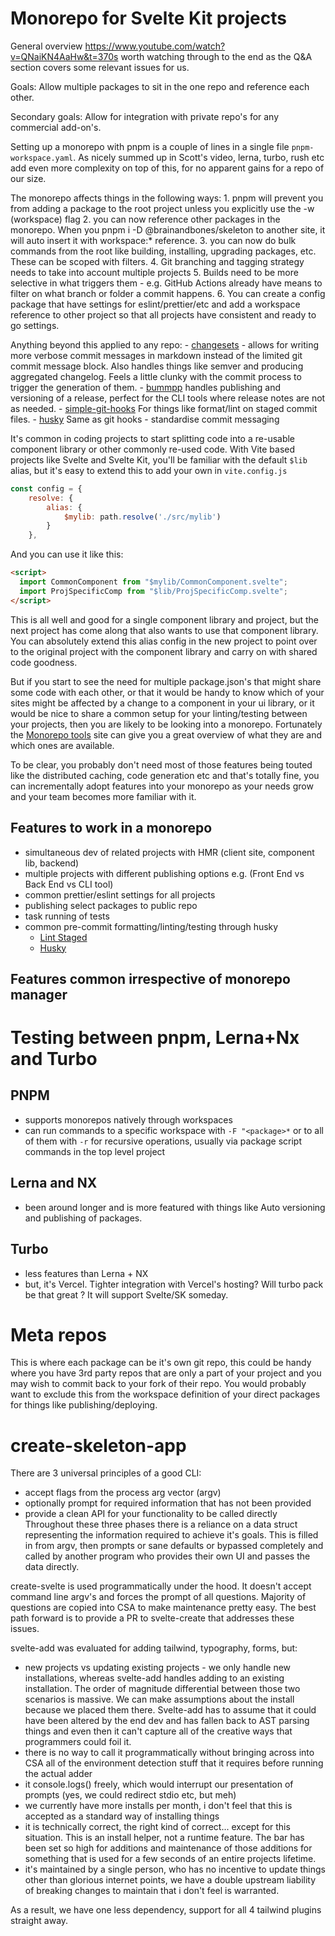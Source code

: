 # Monorepo for Svelte Kit projects

General overview https://www.youtube.com/watch?v=QNaiKN4AaHw&t=370s worth watching through to the end as the Q&A section covers some relevant issues for us.

Goals:
Allow multiple packages to sit in the one repo and reference each other.

Secondary goals:
Allow for integration with private repo's for any commercial add-on's.

Setting up a monorepo with pnpm is a couple of lines in a single file `pnpm-workspace.yaml`.  As nicely summed up in Scott's video, lerna, turbo, rush etc add even more complexity on top of this, for no apparent gains for a repo of our size.

The monorepo affects things in the following ways:
	1. pnpm will prevent you from adding a package to the root project unless you explicitly use the -w (workspace) flag
	2. you can now reference other packages in the monorepo.  When you pnpm i -D @brainandbones/skeleton to another site, it will auto insert it with workspace:* reference.
	3. you can now do bulk commands from the root like building, installing, upgrading packages, etc.  These can be scoped with filters.
	4. Git branching and tagging strategy needs to take into account multiple projects
	5. Builds need to be more selective in what triggers them - e.g. GitHub Actions already have means to filter on what branch or folder a commit happens.
	6. You can create a config package that have settings for eslint/prettier/etc and add a workspace reference to other project so that all projects have consistent and ready to go settings.


Anything beyond this applied to any repo:
	- [changesets](https://github.com/changesets/changesets) - allows for writing more verbose commit messages in markdown instead of the limited git commit message block.  Also handles things like semver and producing aggregated changelog.  Feels a little clunky with the commit process to trigger the generation of them.
	- [bummpp](https://github.com/antfu/bumpp) handles publishing and versioning of a release, perfect for the CLI tools where release notes are not as needed.
	- [simple-git-hooks](https://github.com/toplenboren/simple-git-hooks) For things like format/lint on staged commit files.
	- [husky](https://typicode.github.io/husky/#/?id=features) Same as git hooks
	- standardise commit messaging



It's common in coding projects to start splitting code into a re-usable component library or other commonly re-used code. With Vite based projects like Svelte and Svelte Kit, you'll be familiar with the default `$lib` alias, but it's easy to extend this to add your own in `vite.config.js`

```js
const config = {
	resolve: {
		alias: {
			$mylib: path.resolve('./src/mylib')
		}
	},
```

And you can use it like this:

```html
<script>
  import CommonComponent from "$mylib/CommonComponent.svelte";
  import ProjSpecificComp from "$lib/ProjSpecificComp.svelte";
</script>
```

This is all well and good for a single component library and project, but the next project has come along that also wants to use that component library. You can absolutely extend this alias config in the new project to point over to the original project with the component library and carry on with shared code goodness.

But if you start to see the need for multiple package.json's that might share some code with each other, or that it would be handy to know which of your sites might be affected by a change to a component in your ui library, or it would be nice to share a common setup for your linting/testing between your projects, then you are likely to be looking into a monorepo. Fortunately the [Monorepo tools](https://monorepo.tools) site can give you a great overview of what they are and which ones are available.

To be clear, you probably don't need most of those features being touted like the distributed caching, code generation etc and that's totally fine, you can incrementally adopt features into your monorepo as your needs grow and your team becomes more familiar with it.

## Features to work in a monorepo

- simultaneous dev of related projects with HMR (client site, component lib, backend)
- multiple projects with different publishing options e.g. (Front End vs Back End vs CLI tool)
- common prettier/eslint settings for all projects
- publishing select packages to public repo
- task running of tests
- common pre-commit formatting/linting/testing through husky
  - [Lint Staged](https://github.com/okonet/lint-staged)
  - [Husky](https://github.com/typicode/husky)

## Features common irrespective of monorepo manager

# Testing between pnpm, Lerna+Nx and Turbo

## PNPM

- supports monorepos natively through workspaces
- can run commands to a specific workspace with `-F "<package>*` or to all of them with `-r` for recursive operations, usually via package script commands in the top level project

## Lerna and NX

- been around longer and is more featured with things like Auto versioning and publishing of packages.

## Turbo

- less features than Lerna + NX
- but, it's Vercel. Tighter integration with Vercel's hosting? Will turbo pack be that great ? It will support Svelte/SK someday.

# Meta repos

This is where each package can be it's own git repo, this could be handy where you have 3rd party repos that are only a part of your project and you may wish to commit back to your fork of their repo. You would probably want to exclude this from the workspace definition of your direct packages for things like publishing/deploying.

# create-skeleton-app

There are 3 universal principles of a good CLI:

- accept flags from the process arg vector (argv)
- optionally prompt for required information that has not been provided
- provide a clean API for your functionality to be called directly
  Throughout these three phases there is a reliance on a data struct representing the information required to achieve it's goals. This is filled in from argv, then prompts or sane defaults or bypassed completely and called by another program who provides their own UI and passes the data directly.

create-svelte is used programmatically under the hood. It doesn't accept command line argv's and forces the prompt of all questions. Majority of questions are copied into CSA to make maintenance pretty easy. The best path forward is to provide a PR to svelte-create that addresses these issues.

svelte-add was evaluated for adding tailwind, typography, forms, but:

- new projects vs updating existing projects - we only handle new installations, whereas svelte-add handles adding to an existing installation. The order of magnitude differential between those two scenarios is massive. We can make assumptions about the install because we placed them there. Svelte-add has to assume that it could have been altered by the end dev and has fallen back to AST parsing things and even then it can't capture all of the creative ways that programmers could foil it.
- there is no way to call it programmatically without bringing across into CSA all of the environment detection stuff that it requires before running the actual adder
- it console.logs() freely, which would interrupt our presentation of prompts (yes, we could redirect stdio etc, but meh)
- we currently have more installs per month, i don't feel that this is accepted as a standard way of installing things
- it is technically correct, the right kind of correct... except for this situation. This is an install helper, not a runtime feature. The bar has been set so high for additions and maintenance of those additions for something that is used for a few seconds of an entire projects lifetime.
- it's maintained by a single person, who has no incentive to update things other than glorious internet points, we have a double upstream liability of breaking changes to maintain that i don't feel is warranted.

As a result, we have one less dependency, support for all 4 tailwind plugins straight away.
